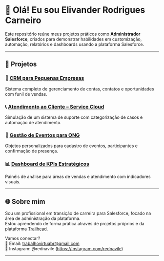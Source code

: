 # 👋 Olá! Eu sou Elivander Rodrigues Carneiro

Este repositório reúne meus projetos práticos como **Administrador Salesforce**, criados para demonstrar habilidades em customização, automação, relatórios e dashboards usando a plataforma Salesforce.

---

## 🧰 Projetos

### 🏢 [CRM para Pequenas Empresas](./CRM-Pequenas-Empresas)
Sistema completo de gerenciamento de contas, contatos e oportunidades com funil de vendas.

### 📞 [Atendimento ao Cliente – Service Cloud](./Atendimento-Cliente-ServiceCloud)
Simulação de um sistema de suporte com categorização de casos e automação de atendimento.

### 🎫 [Gestão de Eventos para ONG](./Gestao-Eventos-ONG)
Objetos personalizados para cadastro de eventos, participantes e confirmação de presença.

### 📊 [Dashboard de KPIs Estratégicos](./Dashboards-KPIs)
Painéis de análise para áreas de vendas e atendimento com indicadores visuais.

---

## 🌐 Sobre mim

Sou um profissional em transição de carreira para Salesforce, focado na área de administração da plataforma.  
Estou aprendendo de forma prática através de projetos próprios e da plataforma [Trailhead](https://trailhead.salesforce.com/).

Vamos conectar?  
📧 Email: trabalhovirtuabr@gmail.com  
📱 Instagram: @rednavile (https://instagram.com/rednavile)

---
